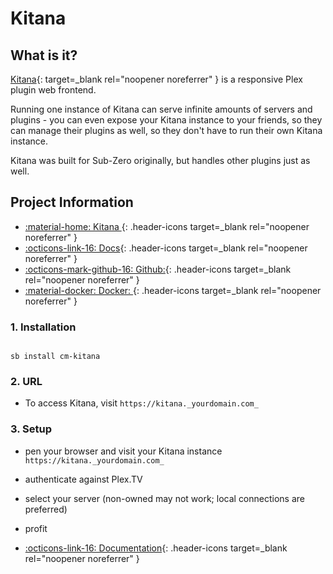 # Kitana

## What is it?

[Kitana](https://github.com/pannal/Kitana){: target=_blank rel="noopener noreferrer" } is a responsive Plex plugin web frontend.

Running one instance of Kitana can serve infinite amounts of servers and plugins - you can even expose your Kitana instance to your friends, so they can manage their plugins as well, so they don't have to run their own Kitana instance.

Kitana was built for Sub-Zero originally, but handles other plugins just as well.

## Project Information

- [:material-home: Kitana ](https://github.com/pannal/Kitana){: .header-icons target=_blank rel="noopener noreferrer" }
- [:octicons-link-16: Docs](https://github.com/pannal/Kitana){: .header-icons target=_blank rel="noopener noreferrer" }
- [:octicons-mark-github-16: Github:](https://github.com/pannal/Kitana){: .header-icons target=_blank rel="noopener noreferrer" }
- [:material-docker: Docker: ](https://hub.docker.com/r/pannal/kitana){: .header-icons target=_blank rel="noopener noreferrer" }

### 1. Installation

``` shell

sb install cm-kitana

```

### 2. URL

- To access Kitana, visit `https://kitana._yourdomain.com_`

### 3. Setup

- pen your browser and visit your Kitana instance `https://kitana._yourdomain.com_`

- authenticate against Plex.TV

- select your server (non-owned may not work; local connections are preferred)

- profit

- [:octicons-link-16: Documentation](https://github.com/pannal/Kitana){: .header-icons target=_blank rel="noopener noreferrer" }
